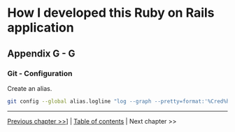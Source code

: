 # How I developed this Ruby on Rails application #


## Appendix G - G ##


### Git - Configuration ###
Create an alias.
```bash
git config --global alias.logline "log --graph --pretty=format:'%Cred%h%Creset -%C(yellow)%d%Creset %s %Cgreen(%cr) %C(bold blue)<%an>%Creset' --abbrev-commit"
```

----------
[Previous chapter >>](../appendix_g_git/g_1_git_overview.md)] | [Table of contents](../how_i_developed_this_rails_application.md) | Next chapter >>